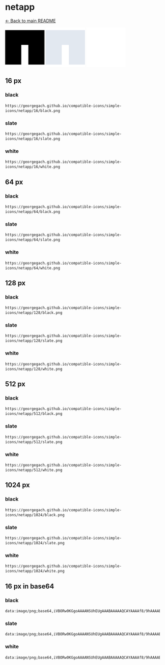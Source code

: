 # netapp

[← Back to main README](../../README.md)


<img src="./128/black.png" width="128" alt="netapp black icon" />
<img src="./128/slate.png" width="128" alt="netapp slate icon" />
<img src="./128/white.png" width="128" alt="netapp white icon" />

## 16 px

### black
```
https://georgegach.github.io/compatible-icons/simple-icons/netapp/16/black.png
```

### slate
```
https://georgegach.github.io/compatible-icons/simple-icons/netapp/16/slate.png
```

### white
```
https://georgegach.github.io/compatible-icons/simple-icons/netapp/16/white.png
```

## 64 px

### black
```
https://georgegach.github.io/compatible-icons/simple-icons/netapp/64/black.png
```

### slate
```
https://georgegach.github.io/compatible-icons/simple-icons/netapp/64/slate.png
```

### white
```
https://georgegach.github.io/compatible-icons/simple-icons/netapp/64/white.png
```

## 128 px

### black
```
https://georgegach.github.io/compatible-icons/simple-icons/netapp/128/black.png
```

### slate
```
https://georgegach.github.io/compatible-icons/simple-icons/netapp/128/slate.png
```

### white
```
https://georgegach.github.io/compatible-icons/simple-icons/netapp/128/white.png
```

## 512 px

### black
```
https://georgegach.github.io/compatible-icons/simple-icons/netapp/512/black.png
```

### slate
```
https://georgegach.github.io/compatible-icons/simple-icons/netapp/512/slate.png
```

### white
```
https://georgegach.github.io/compatible-icons/simple-icons/netapp/512/white.png
```

## 1024 px

### black
```
https://georgegach.github.io/compatible-icons/simple-icons/netapp/1024/black.png
```

### slate
```
https://georgegach.github.io/compatible-icons/simple-icons/netapp/1024/slate.png
```

### white
```
https://georgegach.github.io/compatible-icons/simple-icons/netapp/1024/white.png
```

## 16 px in base64

### black
```
data:image/png;base64,iVBORw0KGgoAAAANSUhEUgAAABAAAAAQCAYAAAAf8/9hAAAABmJLR0QA/wD/AP+gvaeTAAAAY0lEQVQ4je3TOwqAQAwE0OcHwQt4/8qrCaK1IogWWoiyFm6hhYFAQmaGISRERoIOw0N+mWCJcZDGkL8hkN/MWkx7XaAKAZdA1gdMHcK9v4NfYLuD3vWZMoyHfkSD+YQrYw1YAam7GAzw83+xAAAAAElFTkSuQmCC
```

### slate
```
data:image/png;base64,iVBORw0KGgoAAAANSUhEUgAAABAAAAAQCAYAAAAf8/9hAAAABmJLR0QA/wD/AP+gvaeTAAAAeElEQVQ4je2TsQrCQBBE32gIpDsQvOr+/yvuZ9IoIYKdRyCMRRoNpPBSaOGWuzPDY9mFnaX+eh8lHjVmm64BTnY9waHe+isBzdZAMCAmAExrOH9EYJRTDCnFkIzylu77O/gHLHdwWz+T7SOmvDQK8kXS/K6j2wvAE6dEH9YF/Pp7AAAAAElFTkSuQmCC
```

### white
```
data:image/png;base64,iVBORw0KGgoAAAANSUhEUgAAABAAAAAQCAYAAAAf8/9hAAAABmJLR0QA/wD/AP+gvaeTAAAAZ0lEQVQ4je2TMQqAUAxDX1QEL+D273+Kfx5BdPYjSB10EEVBO+hgp5YmIYQWnCUz64DhIb+SmZnHQeYhf0OguNi1wLj2JVDfdRAlBUkBiGeg9zP4BZY76Dk+Uw6kzZyABph2uMprgBnVtxKC882HlQAAAABJRU5ErkJggg==
```

